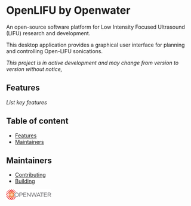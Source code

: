 OpenLIFU by Openwater
================================

An open-source software platform for Low Intensity Focused Ultrasound (LIFU) research and development.

This desktop application provides a graphical user interface for planning and controlling Open-LIFU sonications.

_This project is in active development and may change from version to version without notice,_

## Features

_List key features_


## Table of content

* [Features](#features)
* [Maintainers](#maintainers)


## Maintainers

* [Contributing](CONTRIBUTING.md)
* [Building](BUILD.md)


![OpenLIFU by Open Water Internet, Inc.](Applications/OpenLIFUApp/Resources/Images/LogoFull.png?raw=true)

